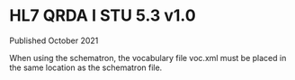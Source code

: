 # HL7 QRDA I STU 5.3 v1.0

Published October 2021

When  using the schematron, the vocabulary file voc.xml must be placed in the same location as the schematron file.